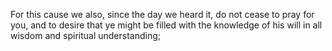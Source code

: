 For this cause we also, since the day we heard it, do not cease to pray for you, and to desire that ye might be filled with the knowledge of his will in all wisdom and spiritual understanding;
